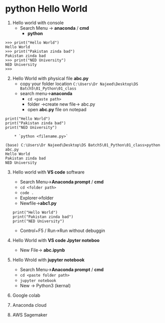 # python Hello World
1. Hello world with console
    * Search Menu -> **anaconda** / **cmd**
        * **python**
```
>>> print("Hello World")
Hello World
>>> print("Pakistan zinda bad")
Pakistan zinda bad
>>> print("NED University")
NED University
>>>
```

2. Hello World with physical file **abc.py**
    * copy your folder location `C:\Users\Dr Najeed\Desktop\DS Batch5\01_Python\01_class`
    * search menu->**anaconda**
        * `cd <paste path>`
        * folder ->create new file-> abc.py
        * open **abc.py** file on notepad
```
print("Hello World")
print("Pakistan zinda bad")
print("NED University")

```
        * `python <filename.py>`

```
(base) C:\Users\Dr Najeed\Desktop\DS Batch5\01_Python\01_class>python abc.py
Hello World
Pakistan zinda bad
NED University
```

3. Hello world with **VS code** software
    * Search Menu->**Anaconda prompt** / **cmd**
    * `cd <folder path>`
    * `code .`
    * Explorer->folder
    * Newfile->**abc1.py**
    ```
    print("Hello World")
    print("Pakistan zinda bad")
    print("NED University")
    ```
    * Control+F5 / Run->Run without debuggin

4. Hello World with **VS code Jpyter noteboo**
    * New File-> **abc.ipynb**

5. Hello Wrold with **jupyter notebook**
    * Search Menu->**Anaconda prompt** / **cmd**
    * `cd <paste folder path>`
    * `jupyter notebook`
    * New -> Python3 (kernal)
6. Google colab
7. Anaconda cloud
8. AWS Sagemaker
